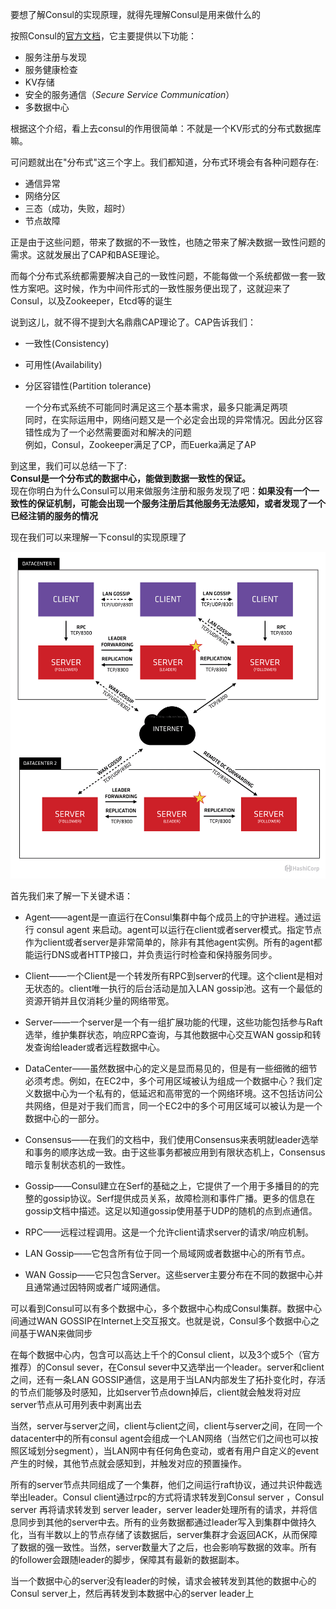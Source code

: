 要想了解Consul的实现原理，就得先理解Consul是用来做什么的

按照Consul的[官方文档](https://www.consul.io/intro/index.html)，它主要提供以下功能：

* 服务注册与发现
* 服务健康检查
* KV存储
* 安全的服务通信（_Secure Service Communication_）
* 多数据中心

根据这个介绍，看上去consul的作用很简单：不就是一个KV形式的分布式数据库嘛。

可问题就出在"分布式"这三个字上。我们都知道，分布式环境会有各种问题存在:

* 通信异常
* 网络分区
* 三态（成功，失败，超时）
* 节点故障

正是由于这些问题，带来了数据的不一致性，也随之带来了解决数据一致性问题的需求。这就发展出了CAP和BASE理论。

而每个分布式系统都需要解决自己的一致性问题，不能每做一个系统都做一套一致性方案吧。这时候，作为中间件形式的一致性服务便出现了，这就迎来了Consul，以及Zookeeper，Etcd等的诞生

说到这儿，就不得不提到大名鼎鼎CAP理论了。CAP告诉我们：

* 一致性\(Consistency\)
* 可用性\(Availability\)
* 分区容错性\(Partition tolerance\)

  一个分布式系统不可能同时满足这三个基本需求，最多只能满足两项  
  同时，在实际运用中，网络问题又是一个必定会出现的异常情况。因此分区容错性成为了一个必然需要面对和解决的问题  
  例如，Consul，Zookeeper满足了CP，而Euerka满足了AP

到这里，我们可以总结一下了:  
**Consul是一个分布式的数据中心，能做到数据一致性的保证。**  
现在你明白为什么Consul可以用来做服务注册和服务发现了吧：**如果没有一个一致性的保证机制，可能会出现一个服务注册后其他服务无法感知，或者发现了一个已经注销的服务的情况**

现在我们可以来理解一下consul的实现原理了

![](/assets/consul1.png)

首先我们来了解一下关键术语：

* Agent——agent是一直运行在Consul集群中每个成员上的守护进程。通过运行 consul agent 来启动。agent可以运行在client或者server模式。指定节点作为client或者server是非常简单的，除非有其他agent实例。所有的agent都能运行DNS或者HTTP接口，并负责运行时检查和保持服务同步。
* Client——一个Client是一个转发所有RPC到server的代理。这个client是相对无状态的。client唯一执行的后台活动是加入LAN gossip池。这有一个最低的资源开销并且仅消耗少量的网络带宽。
* Server——一个server是一个有一组扩展功能的代理，这些功能包括参与Raft选举，维护集群状态，响应RPC查询，与其他数据中心交互WAN gossip和转发查询给leader或者远程数据中心。
* DataCenter——虽然数据中心的定义是显而易见的，但是有一些细微的细节必须考虑。例如，在EC2中，多个可用区域被认为组成一个数据中心？我们定义数据中心为一个私有的，低延迟和高带宽的一个网络环境。这不包括访问公共网络，但是对于我们而言，同一个EC2中的多个可用区域可以被认为是一个数据中心的一部分。
* Consensus——在我们的文档中，我们使用Consensus来表明就leader选举和事务的顺序达成一致。由于这些事务都被应用到有限状态机上，Consensus暗示复制状态机的一致性。
* Gossip——Consul建立在Serf的基础之上，它提供了一个用于多播目的的完整的gossip协议。Serf提供成员关系，故障检测和事件广播。更多的信息在gossip文档中描述。这足以知道gossip使用基于UDP的随机的点到点通信。
* RPC——远程过程调用。这是一个允许client请求server的请求/响应机制。

* LAN Gossip——它包含所有位于同一个局域网或者数据中心的所有节点。

* WAN Gossip——它只包含Server。这些server主要分布在不同的数据中心并且通常通过因特网或者广域网通信。

可以看到Consul可以有多个数据中心，多个数据中心构成Consul集群。数据中心间通过WAN GOSSIP在Internet上交互报文。也就是说，Consul多个数据中心之间基于WAN来做同步

在每个数据中心内，包含可以高达上千个的Consul client，以及3个或5个（官方推荐）的Consul sever，在Consul sever中又选举出一个leader。server和client之间，还有一条LAN GOSSIP通信，这是用于当LAN内部发生了拓扑变化时，存活的节点们能够及时感知，比如server节点down掉后，client就会触发将对应server节点从可用列表中剥离出去

当然，server与server之间，client与client之间，client与server之间，在同一个datacenter中的所有consul agent会组成一个LAN网络（当然它们之间也可以按照区域划分segment），当LAN网中有任何角色变动，或者有用户自定义的event产生的时候，其他节点就会感知到，并触发对应的预置操作。

所有的server节点共同组成了一个集群，他们之间运行raft协议，通过共识仲裁选举出leader。Consul client通过rpc的方式将请求转发到Consul server ，Consul server 再将请求转发到 server leader，server leader处理所有的请求，并将信息同步到其他的server中去。所有的业务数据都通过leader写入到集群中做持久化，当有半数以上的节点存储了该数据后，server集群才会返回ACK，从而保障了数据的强一致性。当然，server数量大了之后，也会影响写数据的效率。所有的follower会跟随leader的脚步，保障其有最新的数据副本。

当一个数据中心的server没有leader的时候，请求会被转发到其他的数据中心的Consul server上，然后再转发到本数据中心的server leader上

### 



